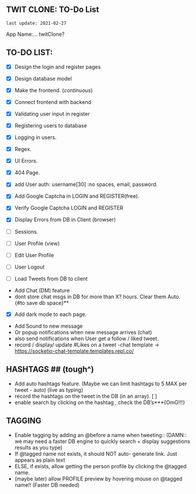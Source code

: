 ﻿TWIT CLONE: TO-Do List
--

`last update: 2021-02-27`

App Name:... twitClone?

## TO-DO LIST:


- [x] Design the login and register pages
- [x] Design database model
- [x] Make the frontend.  (_continuous_)
- [x] Connect frontend with backend
- [x] Validating user input in register 
- [x] Registering users to database
- [x] Logging in users.
- [x] Regex.
- [x] UI Errors.
- [x] 404 Page.
- [x] add User auth: username[30] :no spaces, email, password.
- [x] Add Google Captcha in LOGIN and REGISTER(free).
- [x] Verify Google Captcha LOGIN and REGISTER

- [x] Display Errors from DB in Client (browser)
- [ ] Sessions.
- [ ] User Profile (view)
- [ ] Edit User Profile
- [ ] User Logout
- [ ] Load Tweets from DB to client
- Add Chat (DM) feature
- dont store chat msgs in DB for more than X? hours. Clear them Auto. {#to save db space}**
- [x] Add dark mode to each page.
- Add Sound to new message
- Or popup notifications when new message arrives (chat)
- also send notifications when User get a follow / liked tweet.
- record / display/ update #Likes on a tweet
-chat template -> https://socketio-chat-template.templates.repl.co/

## HASHTAGS ## (tough^)
- Add auto hashtags feature. (Maybe we can limit hashtags to 5 MAX per tweet - auto) (live as typing)
- record the hashtags on the tweet in the DB (in an array). [ ]
- enable search by clicking on the hashtag , check the DB’s***{OmG!!!}


## TAGGING ##

- Enable tagging by adding an @before a name when tweeting:: (DAMN:: we may need a faster DB engine to quickly search + display suggestions results as you type)
- If @tagged name not exists, it should NOT auto- generate link. Just appears as plain text
- ELSE, if exists, allow getting the person profile by clicking the @tagged name.
- (maybe later) allow PROFILE preview by hovering mouse on @tagged name!! (Faster DB needed)
